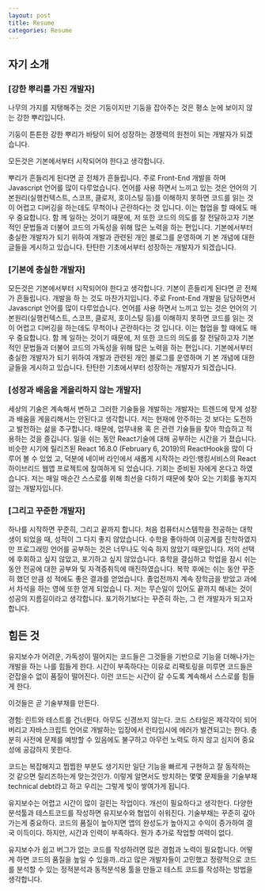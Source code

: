 ```yaml
---
layout: post
title: Resume
categories: Resume
---
```



## 자기 소개


### [강한 뿌리를 가진 개발자]
나무의 가지를 지탱해주는 것은 기둥이지만 기둥을 잡아주는 것은 평소 눈에 보이지 않는 강한 뿌리입니다.

기둥이 튼튼한 강한 뿌리가 바탕이 되어 성장하는 경쟁력의 원천이 되는 개발자가 되겠습니다.

모든것은 기본에서부터 시작되어야 한다고 생각합니다. 

뿌리가 흔들리게 된다면 곧 전체가 흔들립니다. 주로 Front-End 개발을 하며 Javascript 언어를 많이 다루었습니다. 언어를 사용 하면서 느끼고 있는 것은 언어의 기본원리(실행컨텍스트, 스코프, 클로저, 호이스팅 등)를 이해하지 못하면 코드를 읽는 것이 어렵고 디버깅을 하는데도 무척이나 곤란하다는 것 입니다. 이는 협업을 할 때에도 매우 중요합니다. 함 께 일하는 것이기 때문에, 저 또한 코드의 의도를 잘 전달하고자 기본적인 문법들과 더불어 코드의 가독성을 위해 많은 노력을 하는 편입니다. 기본에서부터 충실한 개발자가 되기 위하여 개발과 관련된 개인 블로그를 운영하며 기 본 개념에 대한 글들을 게시하고 있습니다. 탄탄한 기초에서부터 성장하는 개발자가 되겠습니다.



### [기본에 충실한 개발자]
모든것은 기본에서부터 시작되어야 한다고 생각합니다. 기본이 흔들리게 된다면 곧 전체가 흔들립니다. 개발을 하 는 것도 마찬가지입니다. 주로 Front-End 개발을 담당하면서 Javascript 언어를 많이 다루었습니다. 언어를 사용 하면서 느끼고 있는 것은 언어의 기본원리(실행컨텍스트, 스코프, 클로저, 호이스팅 등)를 이해하지 못하면 코드를 읽는 것이 어렵고 디버깅을 하는데도 무척이나 곤란하다는 것 입니다. 이는 협업을 할 때에도 매우 중요합니다. 함 께 일하는 것이기 때문에, 저 또한 코드의 의도를 잘 전달하고자 기본적인 문법들과 더불어 코드의 가독성을 위해 많은 노력을 하는 편입니다. 기본에서부터 충실한 개발자가 되기 위하여 개발과 관련된 개인 블로그를 운영하며 기 본 개념에 대한 글들을 게시하고 있습니다. 탄탄한 기초에서부터 성장하는 개발자가 되겠습니다.


### [성장과 배움을 게을리하지 않는 개발자]
세상의 기술은 계속해서 변하고 그러한 기술들을 개발하는 개발자는 트렌드에 맞게 성장과 배움을 게을리해서는 안된다고 생각합니다. 저는 현재에 안주하는 것 보다는 도전하고 발전하는 삶을 추구합니다. 때문에, 업무내용 혹 은 관련 기술들을 찾아 학습하고 적용하는 것을 즐깁니다. 일을 쉬는 동안 React기술에 대해 공부하는 시간을 가 졌습니다. 비슷한 시기에 릴리즈된 React 16.8.0 (February 6, 2019)의 ReactHook을 많이 다루어 볼 수 있었 고, 덕분에 네이버 라인에서 새롭게 시작하는 라인:뱅킹서비스의 React 하이브리드 웹앱 프로젝트에 참여하게 되 었습니다. 기회는 준비된 자에게 온다고 하였습니다. 저는 매일 매순간 스스로를 위해 최선을 다하기 때문에 찾아 오는 기회를 놓지지 않는 개발자입니다.

### [그리고 꾸준한 개발자]
하나를 시작하면 꾸준히, 그리고 끝까지 합니다. 처음 컴퓨터시스템학을 전공하는 대학생이 되었을 때, 성적이 그 다지 좋지 않았습니다. 수학을 좋아하여 이공계를 진학하였지만 프로그래밍 언어를 공부하는 것은 너무나도 익숙 하지 않았기 때문입니다. 저의 선택에 후회하고 싶지 않았고, 포기하고 싶지 않았습니다. 휴학을 결심하고 학업을 잠시 쉬는 동안 전공에 대한 공부와 및 자격증취득에 매진하였습니다. 복학 후에는 쉬는 동안 꾸준히 했던 만큼 성 적에도 좋은 결과를 얻었습니다. 졸업전까지 계속 장학금을 받았고 과에서 차석을 하는 영에 또한 얻게 되었습니 다. 저는 무슨일이 있어도 끝까지 해내는 것이 성공의 지름길이라고 생각합니다. 포기하기보다는 꾸준히 하는, 그 런 개발자가 되고자 합니다.




## 힘든 것
유지보수가 어려운, 가독성이 떨어지는 코드들은 그것들을 기반으로 기능을 더해나가는 개발을 하는 나를 힘들게 한다. 시간이 부족하다는 이유로 리팩토링을 미루면 코드들은 걷잡을수 없이 품질이 떨어진다. 이런 코드는 시간이 갈 수도록 계속해서 스스로를 힘들게 한다. 

이것들은 곧 기술부채를 만든다.

경험: 린트와 테스트를 건너뛴다. 아무도 신경쓰지 않는다. 코드 스타일은 제각각이 되어 버리고 자바스크립트 언어로 개발하는 입장에서 런타임시에 에러가 발견되고는 한다. 충분히 사전에 문제를 예방할 수 있음에도 불구하고 아무런 노력도 하지 않고 심지어 중요성에 공감하지 못한다. 

코드는 복잡해지고 찝찝한 부분도 생기지만 일단 기능을 빠르게 구현하고 잘 동작하는 것 같으면 릴리즈하는게 맞는것인가. 이렇게 알면서도 방치하는 몇몇 문제들을 기술부채technical debt라고 하고 우리는 그렇게 빚이 쌓여가게 됩니다. 

유지보수는 어렵고 시간이 많이 걸린는 작업이다. 개선이 필요하다고 생각한다. 다양한 분석툴과 테스트코드를 작성하면 유지보수와 협업이 쉬워진다. 기술부채는 꾸준히 갚아가는게 중요하다. 코드의 품질이 높아지면 앱의 완성도가 높아지고 수익이 증가하여 결국 이득이다. 하지만, 시간과 인력이 부족하다. 뭔가 추가로 작업할 여력이 없다.

유지보수가 쉽고 버그가 없는 코드를 작성하려면 많은 경험과 노력이 필요합니다. 어떻게 하면 코드의 품질을 높일 수 있을까..라고 많은 개발자들이 고민했고 정량적으로 코드를 분석할 수 있는 정적분석과 동적분석용 툴을 만들고 테스트 코드를 작성하는 방법을 생각합니다.
